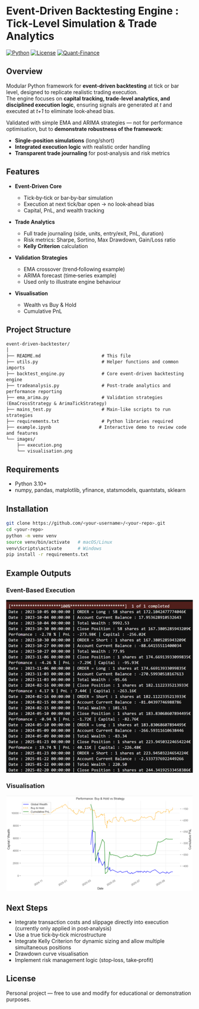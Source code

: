 # Event‑Driven Backtesting Engine : Tick‑Level Simulation & Trade Analytics

[![Python](https://img.shields.io/badge/Python-3.10+-blue.svg)](https://www.python.org/)
[![License](https://img.shields.io/badge/license-MIT-green.svg)](LICENSE)
[![Quant-Finance](https://img.shields.io/badge/Domain-Quantitative%20Finance-orange.svg)]()

## Overview

Modular Python framework for **event‑driven backtesting** at tick or bar level, designed to replicate realistic trading execution.  
The engine focuses on **capital tracking, trade‑level analytics, and disciplined execution logic**, ensuring signals are generated at *t* and executed at *t+1* to eliminate look‑ahead bias.  

Validated with simple EMA and ARIMA strategies — not for performance optimisation, but to **demonstrate robustness of the framework**:  
- **Single‑position simulations** (long/short)  
- **Integrated execution logic** with realistic order handling  
- **Transparent trade journaling** for post‑analysis and risk metrics  

## Features

- **Event‑Driven Core**
  - Tick‑by‑tick or bar‑by‑bar simulation  
  - Execution at next tick/bar open → no look‑ahead bias  
  - Capital, PnL, and wealth tracking  

- **Trade Analytics**
  - Full trade journaling (side, units, entry/exit, PnL, duration)  
  - Risk metrics: Sharpe, Sortino, Max Drawdown, Gain/Loss ratio  
  - **Kelly Criterion** calculation  

- **Validation Strategies**
  - EMA crossover (trend‑following example)  
  - ARIMA forecast (time‑series example)  
  - Used only to illustrate engine behaviour  

- **Visualisation**
  - Wealth vs Buy & Hold  
  - Cumulative PnL  


## Project Structure

```
event-driven-backtester/
│ 
├── README.md                       # This file
├── utils.py                        # Helper functions and common imports
├── backtest_engine.py              # Core event-driven backtesting engine
├── tradeanalysis.py                # Post-trade analytics and performance reporting
├── ema_arima.py                    # Validation strategies (EmaCrossStrategy & ArimaTickStrategy)
├── mains_test.py                   # Main-like scripts to run strategies
├── requirements.txt                # Python libraries required
├── example.ipynb                  # Interactive demo to review code and features
└── images/
    ├── execution.png
    └── visualisation.png
```

## Requirements
- Python 3.10+  
- numpy, pandas, matplotlib, yfinance, statsmodels, quantstats, sklearn

## Installation

```bash
git clone https://github.com/<your-username>/<your-repo>.git
cd <your-repo>
python -m venv venv
source venv/bin/activate   # macOS/Linux
venv\Scripts\activate      # Windows
pip install -r requirements.txt
```

## Example Outputs

### Event-Based Execution
![Event-Based Execution](images/execution.png)

### Visualisation
![Visualisation](images/visualisation.png)

## Next Steps

- Integrate transaction costs and slippage directly into execution (currently only applied in post‑analysis)
- Use a true tick‑by‑tick microstructure
- Integrate Kelly Criterion for dynamic sizing and allow multiple simultaneous positions
- Drawdown curve visualisation
- Implement risk management logic (stop‑loss, take‑profit)

## License
Personal project — free to use and modify for educational or demonstration purposes.